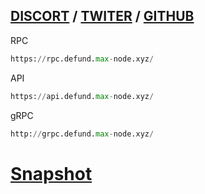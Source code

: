 ## [DISCORT](https://discord.gg/jQuAJrJz) / [TWITER](https://twitter.com/defund_finance) / [GITHUB](https://github.com/defund-labs) 
RPC
```python
https://rpc.defund.max-node.xyz/
```
API
```python
https://api.defund.max-node.xyz/
````
gRPC
```python
http://grpc.defund.max-node.xyz/
```

# [Snapshot](https://github.com/Node-max/Testnet/tree/main/DeFund/Snapshot)
